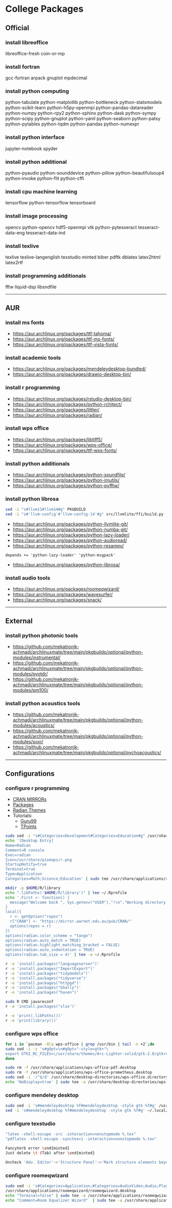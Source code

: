 # College Packages

## Official

### install libreoffice

libreoffice-fresh coin-or-mp

### install fortran

gcc-fortran arpack
gnuplot mpdecimal

### install python computing

python-tabulate
python-matplotlib
python-bottleneck
python-statsmodels
python-scikit-learn
python-h5py-openmpi
python-pandas-datareader
python-numpy python-rpy2
python-sphinx python-dask
python-sympy python-scipy
python-gnuplot python-yaml
python-seaborn python-patsy
python-pytables python-tqdm
python-pandas python-numexpr

### install python interface

jupyter-notebook spyder

### install python additional

python-pyaudio python-sounddevice
python-pillow python-beautifulsoup4
python-invoke python-flit python-cffi

### install cpu machine learning

tensorflow python-tensorflow tensorboard

### install image processing

opencv python-opencv
hdf5-openmpi vtk
python-pytesseract
tesseract-data-eng
tesseract-data-ind

### install texlive

texlive texlive-langenglish
texstudio minted biber pdftk
dblatex latex2html latex2rtf

### install programming additionals

fftw liquid-dsp libsndfile

--------------------------------------------------------------------------------

## AUR

### install ms fonts

- https://aur.archlinux.org/packages/ttf-tahoma/
- https://aur.archlinux.org/packages/ttf-ms-fonts/
- https://aur.archlinux.org/packages/ttf-vista-fonts/

### install academic tools

- https://aur.archlinux.org/packages/mendeleydesktop-bundled/
- https://aur.archlinux.org/packages/drawio-desktop-bin/

### install r programming

- https://aur.archlinux.org/packages/rstudio-desktop-bin/
- https://aur.archlinux.org/packages/python-rchitect/
- https://aur.archlinux.org/packages/littler/
- https://aur.archlinux.org/packages/radian/

### install wps office

- https://aur.archlinux.org/packages/libtiff5/
- https://aur.archlinux.org/packages/wps-office/
- https://aur.archlinux.org/packages/ttf-wps-fonts/

### install python additionals

- https://aur.archlinux.org/packages/python-soundfile/
- https://aur.archlinux.org/packages/python-imutils/
- https://aur.archlinux.org/packages/python-pyfftw/

### install python librosa

```sh
sed -i "s#llvm11#llvm14#g" PKGBUILD
sed -i "s#'llvm-config'#'llvm-config-14'#g" src/llvmlite/ffi/build.py
```

- https://aur.archlinux.org/packages/python-llvmlite-git/
- https://aur.archlinux.org/packages/python-numba-git/
- https://aur.archlinux.org/packages/python-lazy-loader/
- https://aur.archlinux.org/packages/python-audioread/
- https://aur.archlinux.org/packages/python-resampy/

```text
depends += 'python-lazy-loader' 'python-msgpack'
```

- https://aur.archlinux.org/packages/python-librosa/

### install audio tools

- https://aur.archlinux.org/packages/roomeqwizard/
- https://aur.archlinux.org/packages/wavesurfer/
- https://aur.archlinux.org/packages/snack/

--------------------------------------------------------------------------------

## External

### install python photonic tools

- https://github.com/mekatronik-achmadi/archlinuxmate/tree/main/pkgbuilds/optional/python-modules/instrumental/
- https://github.com/mekatronik-achmadi/archlinuxmate/tree/main/pkgbuilds/optional/python-modules/pyotdr/
- https://github.com/mekatronik-achmadi/archlinuxmate/tree/main/pkgbuilds/optional/python-modules/pm100/

### install python acoustics tools

- https://github.com/mekatronik-achmadi/archlinuxmate/tree/main/pkgbuilds/optional/python-modules/acoustics/
- https://github.com/mekatronik-achmadi/archlinuxmate/tree/main/pkgbuilds/optional/python-modules/soxr/
- https://github.com/mekatronik-achmadi/archlinuxmate/tree/main/pkgbuilds/optional/pychoacoustics/

--------------------------------------------------------------------------------

## Configurations

### configure r programming

- [CRAN MIRRORs](https://cran.r-project.org/mirrors.html)
- [Packages](https://support.posit.co/hc/en-us/articles/201057987-Quick-list-of-useful-R-packages)
- [Radian Themes](https://pygments.org/styles/)
- Tutorials:
    + [Guru99](https://www.guru99.com/r-tutorial.html)
    + [TPoints](https://www.tutorialspoint.com/r/index.htm)

```sh
sudo sed -i "s#Categories=Development#Categories=Education#g" /usr/share/applications/rstudio.desktop
echo '[Desktop Entry]
Name=Radian
Comment=R console
Exec=radian
Icon=/usr/share/pixmaps/r.png
StartupNotify=true
Terminal=true
Type=Application
Categories=Math;Science;Education' | sudo tee /usr/share/applications/radian.desktop
```

```sh
mkdir -p $HOME/R/library
echo ".libPaths('$HOME/R/library')" | tee ~/.Rprofile
echo '.First <- function() {
  message("Welcome back ", Sys.getenv("USER"),"!\n","Working directory is: ", getwd())
}
local({
  r <- getOption("repos")
  r["CRAN"] <- "https://mirror.aarnet.edu.au/pub/CRAN/"
  options(repos = r)
})
options(radian.color_scheme = "tango")
options(radian.auto_match = TRUE)
options(radian.highlight_matching_bracket = FALSE)
options(radian.auto_indentation = TRUE)
options(radian.tab_size = 4)' | tee -a ~/.Rprofile

r -e 'install.packages("languageserver")'
r -e 'install.packages("ImportExport")'
r -e 'install.packages("tidymodels")'
r -e 'install.packages("tidyverse")'
r -e 'install.packages("httpgd")'
r -e 'install.packages("GGally")'
r -e 'install.packages("haven")'

sudo R CMD javareconf
r -e 'install.packages("xlsx")'

r -e 'print(.libPaths())'
r -e 'print(library())'
```

### configure wps office

```sh
for i in `pacman -Qlq wps-office | grep /usr/bin | tail -n +2`;do
sudo sed -i -z 's#gOpt=\n#gOpt="-style=gtk+"\
export GTK2_RC_FILES=\/usr/share/themes/Arc-Lighter-solid/gtk-2.0/gtkrc\n#g' $i
done

sudo rm -f /usr/share/applications/wps-office-pdf.desktop
sudo rm -f /usr/share/applications/wps-office-prometheus.desktop
sudo sed -i '/^$/d' /usr/share/desktop-directories/wps-office.directory
echo 'NoDisplay=true' | sudo tee -a /usr/share/desktop-directories/wps-office.directory
```

### configure mendeley desktop

```sh
sudo sed -i 's#mendeleydesktop %f#mendeleydesktop -style gtk %f#g' /usr/share/applications/mendeleydesktop.desktop
sed -i 's#mendeleydesktop %f#mendeleydesktop -style gtk %f#g' ~/.local/share/applications/mendeleydesktop.desktop
```

### configure texstudio

```sh
"latex -shell-escape -src -interaction=nonstopmode %.tex"
"pdflatex -shell-escape -synctex=1 -interaction=nonstopmode %.tex"
```

```sh
FancyVerb error \end{minted}
Just delete \t (Tab) after \end{minted}
```

```sh
Uncheck 'Adv. Editor'->'Structure Panel'->'Mark structure elements beyond \end{document}'
```

### configure roomeqwizard

```sh
sudo sed -i 's#Categories=Application;#Categories=AudioVideo;Audio;Player;#g' \
/usr/share/applications/roomeqwizard/roomeqwizard.desktop
echo "Terminal=false" | sudo tee -a /usr/share/applications/roomeqwizard/roomeqwizard.desktop
echo "Comment=Room Equalizer Wizard"  | sudo tee -a /usr/share/applications/roomeqwizard/roomeqwizard.desktop
```
